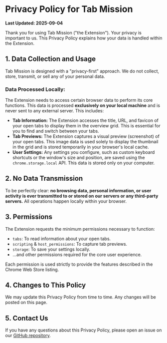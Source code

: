 # Privacy Policy for Tab Mission

**Last Updated: 2025-09-04**

Thank you for using Tab Mission ("the Extension"). Your privacy is important to us. This Privacy Policy explains how your data is handled within the Extension.

## 1. Data Collection and Usage

Tab Mission is designed with a "privacy-first" approach. We do not collect, store, transmit, or sell any of your personal data.

### **Data Processed Locally:**

The Extension needs to access certain browser data to perform its core functions. This data is processed **exclusively on your local machine** and is never sent to any external server. This includes:

-   **Tab Information:** The Extension accesses the title, URL, and favicon of your open tabs to display them in the overview grid. This is essential for you to find and switch between your tabs.
-   **Tab Previews:** The Extension captures a visual preview (screenshot) of your open tabs. This image data is used solely to display the thumbnail in the grid and is stored temporarily in your browser's local cache.
-   **User Settings:** Any settings you configure, such as custom keyboard shortcuts or the window's size and position, are saved using the `chrome.storage.local` API. This data is stored only on your computer.

## 2. No Data Transmission

To be perfectly clear: **no browsing data, personal information, or user activity is ever transmitted to or stored on our servers or any third-party servers.** All operations happen locally within your browser.

## 3. Permissions

The Extension requests the minimum permissions necessary to function:

-   `tabs`: To read information about your open tabs.
-   `scripting` & `host_permissions`: To capture tab previews.
-   `storage`: To save your settings locally.
-   ...and other permissions required for the core user experience.

Each permission is used strictly to provide the features described in the Chrome Web Store listing.

## 4. Changes to This Policy

We may update this Privacy Policy from time to time. Any changes will be posted on this page.

## 5. Contact Us

If you have any questions about this Privacy Policy, please open an issue on our [GitHub repository](https://github.com/kuk1song/Tab-Mission).
